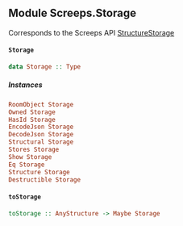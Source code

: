 ## Module Screeps.Storage

Corresponds to the Screeps API [StructureStorage](http://support.screeps.com/hc/en-us/articles/208436805-StructureStorage)

#### `Storage`

``` purescript
data Storage :: Type
```

##### Instances
``` purescript
RoomObject Storage
Owned Storage
HasId Storage
EncodeJson Storage
DecodeJson Storage
Structural Storage
Stores Storage
Show Storage
Eq Storage
Structure Storage
Destructible Storage
```

#### `toStorage`

``` purescript
toStorage :: AnyStructure -> Maybe Storage
```



